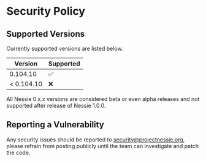# Security Policy

## Supported Versions

Currently supported versions are listed below.

| Version  | Supported          |
|----------|--------------------|
| 0.104.10   | :white_check_mark: |
| < 0.104.10 | :x:                |

All Nessie 0.x.x versions are considered beta or even alpha releases and not supported after
release of Nessie 1.0.0.

## Reporting a Vulnerability

Any security issues should be reported to security@projectnessie.org, please refrain from posting publicly until the team can investigate and patch the code.
